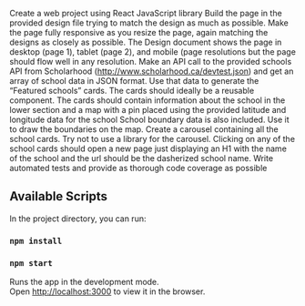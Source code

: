  Create a web project using React JavaScript library
 Build the page in the provided design file trying to match the design as much as possible.
Make the page fully responsive as you resize the page, again matching the designs as closely as
possible. The Design document shows the page in desktop (page 1), tablet (page 2), and mobile (page
 resolutions but the page should flow well in any resolution.
 Make an API call to the provided schools API from Scholarhood
(http://www.scholarhood.ca/devtest.json) and get an array of school data in JSON format.
 Use that data to generate the “Featured schools” cards.
 The cards should ideally be a reusable component.
 The cards should contain information about the school in the lower section and a map with a pin placed
using the provided latitude and longitude data for the school
 School boundary data is also included. Use it to draw the boundaries on the map.
 Create a carousel containing all the school cards. Try not to use a library for the carousel.
 Clicking on any of the school cards should open a new page just displaying an H1 with the name of the
school and the url should be the dasherized school name. 
 Write automated tests and provide as thorough code coverage as possible 

 ## Available Scripts

In the project directory, you can run:

### `npm install`
### `npm start`

Runs the app in the development mode.\
Open [http://localhost:3000](http://localhost:3000) to view it in the browser.